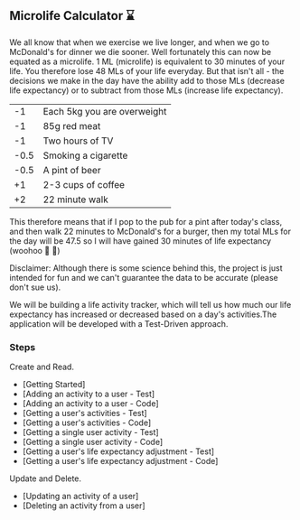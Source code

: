 ## Microlife Calculator :hourglass:

We all know that when we exercise we live longer, and when we go to McDonald's for dinner we die sooner. Well fortunately this can now be equated as a microlife. 1 ML (microlife) is equivalent to 30 minutes of your life. You therefore lose 48 MLs of your life everyday. But that isn't all - the decisions we make in the day have the ability add to those MLs (decrease life expectancy) or to subtract from those MLs (increase life expectancy).

|      |                             |
|------|-----------------------------|
| -1   | Each 5kg you are overweight |
| -1   | 85g red meat                |
| -1   | Two hours of TV             |
| -0.5 | Smoking a cigarette         |
| -0.5 | A pint of beer              |
| +1   | 2-3 cups of coffee          |
| +2   | 22 minute walk              |

This therefore means that if I pop to the pub for a pint after today's class, and then walk 22 minutes to McDonald's for a burger, then my total MLs for the day will be 47.5 so I will have gained 30 minutes of life expectancy (woohoo :hamburger: :beer:)

Disclaimer: Although there is some science behind this, the project is just intended for fun and we can't guarantee the data to be accurate (please don't sue us).

We will be building a life activity tracker, which will tell us how much our life expectancy has increased or decreased based on a day's activities.The application will be developed with a Test-Driven approach.

### Steps

Create and Read.

- [Getting Started]
- [Adding an activity to a user - Test]
- [Adding an activity to a user - Code]
- [Getting a user's activities - Test]
- [Getting a user's activities - Code]
- [Getting a single user activity - Test]
- [Getting a single user activity - Code]
- [Getting a user's life expectancy adjustment - Test]
- [Getting a user's life expectancy adjustment - Code]

Update and Delete.

- [Updating an activity of a user]
- [Deleting an activity from a user]
